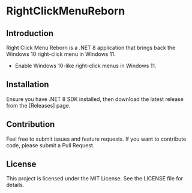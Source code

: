 # RightClickMenuReborn

## Introduction
Right Click Menu Reborn is a .NET 8 application that brings back the Windows 10 right-click menu in Windows 11.
- Enable Windows 10-like right-click menus in Windows 11.
## Installation
Ensure you have .NET 8 SDK installed, then download the latest release from the [Releases] page.
## Contribution
Feel free to submit issues and feature requests. If you want to contribute code, please submit a Pull Request.
## License
This project is licensed under the MIT License. See the LICENSE file for details.
